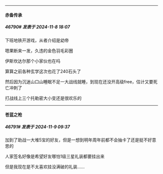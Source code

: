 ﻿
*****

####  赤备传承  
##### 46790#       发表于 2024-11-8 18:07

下班地铁开游戏，从者介绍是幼帝

嗯果断来一发，久违的金色羽毛彩圈

伊斯坎达尔那个小家伙也在吗

算算之前各种玄学这次也花了240石头了

然后因为沉迷山口山睡眠不足一大战线就睡，到现在还没开高级free，估计又要死亡冲刺了

打战线上三个托勒密大小变还是很欢乐的


*****

####  苍蓝之枪  
##### 46791#       发表于 2024-11-9 09:37

加到了助战一大堆5宝的好友，但是一想到明年周年前都不会抽卡了还是挺不好意思的

人家签名好像是希望好友哪怕1级三星礼装都要挂出来

但是我现在是不太喜欢挂没满破的礼装......


